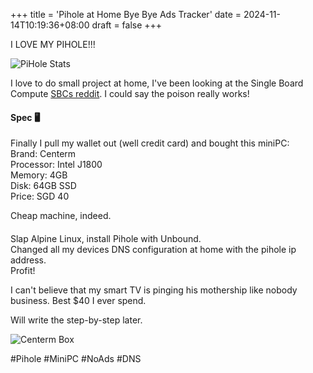 +++
title = 'Pihole at Home Bye Bye Ads Tracker'
date = 2024-11-14T10:19:36+08:00
draft = false
+++

I LOVE MY PIHOLE!!!  

![PiHole Stats](/images/pihole.png#center)

I love to do small project at home, I've been looking at the Single Board Compute [SBCs reddit](https://www.reddit.com/r/SBCs/).
I could say the poison really works!  

#### Spec 🖥️
Finally I pull my wallet out (well credit card) and bought this miniPC:  
Brand: Centerm  
Processor: Intel J1800   
Memory: 4GB   
Disk: 64GB SSD   
Price: SGD 40  

Cheap machine, indeed.

#### 
Slap Alpine Linux, install Pihole with Unbound.   
Changed all my devices DNS configuration at home with the pihole ip address.   
Profit!

I can't believe that my smart TV is pinging his mothership like nobody business. 
Best $40 I ever spend.  

Will write the step-by-step later.

![Centerm Box](/images/centerm.png#center)

#Pihole #MiniPC #NoAds #DNS 
